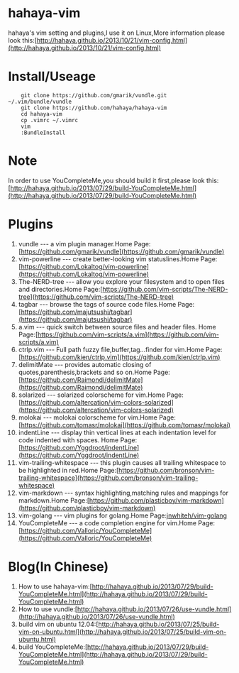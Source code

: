 # hahaya-vim #
hahaya's vim setting and plugins,I use it on Linux,More information please look this:[http://hahaya.github.io/2013/10/21/vim-config.html](http://hahaya.github.io/2013/10/21/vim-config.html)

# Install/Useage #
        git clone https://github.com/gmarik/vundle.git ~/.vim/bundle/vundle  
        git clone https://github.com/hahaya/hahaya-vim  
        cd hahaya-vim  
        cp .vimrc ~/.vimrc  
        vim  
        :BundleInstall  

# Note #
In order to use YouCompleteMe,you should build it first,please look this:[http://hahaya.github.io/2013/07/29/build-YouCompleteMe.html](http://hahaya.github.io/2013/07/29/build-YouCompleteMe.html)

# Plugins #
1. vundle --- a vim plugin manager.Home Page:[https://github.com/gmarik/vundle](https://github.com/gmarik/vundle)  
2. vim-powerline --- create better-looking vim statuslines.Home Page:[https://github.com/Lokaltog/vim-powerline](https://github.com/Lokaltog/vim-powerline)  
3. The-NERD-tree --- allow you explore your filesystem and to open files and directories.Home Page:[https://github.com/vim-scripts/The-NERD-tree](https://github.com/vim-scripts/The-NERD-tree)  
4. tagbar --- browse the tags of source code files.Home Page:[https://github.com/majutsushi/tagbar](https://github.com/majutsushi/tagbar)  
5. a.vim --- quick switch between source files and header files. Home Page:[https://github.com/vim-scripts/a.vim](https://github.com/vim-scripts/a.vim)  
6. ctrlp.vim --- Full path fuzzy file,buffer,tag...finder for vim.Home Page:[https://github.com/kien/ctrlp.vim](https://github.com/kien/ctrlp.vim)  
7. delimitMate --- provides automatic closing of quotes,parenthesis,brackets and so on.Home Page:[https://github.com/Raimondi/delimitMate](https://github.com/Raimondi/delimitMate)  
8. solarized --- solarized colorscheme for vim.Home Page:[https://github.com/altercation/vim-colors-solarized](https://github.com/altercation/vim-colors-solarized)  
9. molokai --- molokai colorscheme for vim.Home Page:[https://github.com/tomasr/molokai](https://github.com/tomasr/molokai)  
10. indentLine --- display thin vertical lines at each indentation level for code indented with spaces. Home Page:[https://github.com/Yggdroot/indentLine](https://github.com/Yggdroot/indentLine)  
11. vim-trailing-whitespace --- this plugin causes all trailing whitespace to be highlighted in red.Home Page:[https://github.com/bronson/vim-trailing-whitespace](https://github.com/bronson/vim-trailing-whitespace)  
12. vim-markdown --- syntax highlighting,matching rules and mappings for markdown.Home Page:[https://github.com/plasticboy/vim-markdown](https://github.com/plasticboy/vim-markdown)  
13. vim-golang --- vim plugins for golang.Home Page:[jnwhiteh/vim-golang](jnwhiteh/vim-golang)  
14. YouCompleteMe --- a code completion engine for vim.Home Page:[https://github.com/Valloric/YouCompleteMe](https://github.com/Valloric/YouCompleteMe)  

# Blog(In Chinese) #
1. How to use hahaya-vim:[http://hahaya.github.io/2013/07/29/build-YouCompleteMe.html](http://hahaya.github.io/2013/07/29/build-YouCompleteMe.html)
2. How to use vundle:[http://hahaya.github.io/2013/07/26/use-vundle.html](http://hahaya.github.io/2013/07/26/use-vundle.html)  
3. build vim on ubuntu 12.04:[http://hahaya.github.io/2013/07/25/build-vim-on-ubuntu.html](http://hahaya.github.io/2013/07/25/build-vim-on-ubuntu.html)  
4. build YouCompleteMe:[http://hahaya.github.io/2013/07/29/build-YouCompleteMe.html](http://hahaya.github.io/2013/07/29/build-YouCompleteMe.html)  

